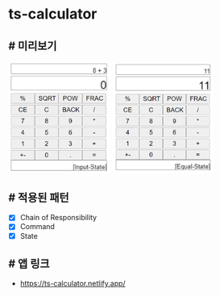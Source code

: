 # ts-calculator

## # 미리보기

<img src="./ts-calculator1.PNG" style="max-width: 40%;">
<img src="./ts-calculator2.PNG" style="max-width: 40%;">

## # 적용된 패턴

- [x] Chain of Responsibility
- [x] Command
- [x] State

## # 앱 링크

- https://ts-calculator.netlify.app/